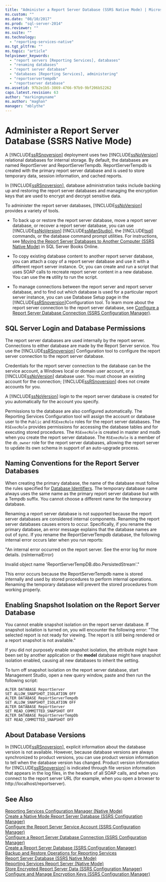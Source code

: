 ```yaml
---
title: "Administer a Report Server Database (SSRS Native Mode) | Microsoft Docs"
ms.custom: ""
ms.date: "08/10/2017"
ms.prod: "sql-server-2014"
ms.reviewer: ""
ms.suite: ""
ms.technology: 
  - "reporting-services-native"
ms.tgt_pltfrm: ""
ms.topic: "article"
helpviewer_keywords: 
  - "report servers [Reporting Services], databases"
  - "renaming databases"
  - "report server database"
  - "databases [Reporting Services], administering"
  - "reportservertempdb"
  - "reportserver database"
ms.assetid: 97b2e1b5-3869-4766-97b9-9bf206b52262
caps.latest.revision: 63
author: "markingmyname"
ms.author: "maghan"
manager: "mblythe"
---
```

# Administer a Report Server Database (SSRS Native Mode)
  A [!INCLUDE[ssRSnoversion](../../includes/ssrsnoversion-md.md)] deployment uses two [!INCLUDE[ssNoVersion](../../includes/ssnoversion-md.md)] relational databases for internal storage. By default, the databases are named ReportServer and ReportServerTempdb. ReportServerTempdb is created with the primary report server database and is used to store temporary data, session information, and cached reports.  
  
 In [!INCLUDE[ssRSnoversion](../../includes/ssrsnoversion-md.md)], database administration tasks include backing up and restoring the report server databases and managing the encryption keys that are used to encrypt and decrypt sensitive data.  
  
 To administer the report server databases, [!INCLUDE[ssNoVersion](../../includes/ssnoversion-md.md)] provides a variety of tools.  
  
-   To back up or restore the report server database, move a report server database, or recover a report server database, you can use [!INCLUDE[ssNoVersion](../../includes/ssnoversion-md.md)] [!INCLUDE[ssManStudio](../../includes/ssmanstudio-md.md)], the [!INCLUDE[tsql](../../includes/tsql-md.md)] commands, or the database command prompt utilities. For instructions, see [Moving the Report Server Databases to Another Computer &#40;SSRS Native Mode&#41;](moving-the-report-server-databases-to-another-computer-ssrs-native-mode.md) in SQL Server Books Online.  
  
-   To copy existing database content to another report server database, you can attach a copy of a report server database and use it with a different report server instance. Or, you can create and run a script that uses SOAP calls to recreate report server content in a new database. You can use the **rs** utility to run the script.  
  
-   To manage connections between the report server and report server database, and to find out which database is used for a particular report server instance, you can use Database Setup page in the [!INCLUDE[ssRSnoversion](../../includes/ssrsnoversion-md.md)]Configuration tool. To learn more about the report server connection to the report server database, see [Configure a Report Server Database Connection  &#40;SSRS Configuration Manager&#41;](../../sql-server/install/configure-a-report-server-database-connection-ssrs-configuration-manager.md).  
  
## SQL Server Login and Database Permissions  
 The report server databases are used internally by the report server. Connections to either database are made by the Report Server service. You use the [!INCLUDE[ssRSnoversion](../../includes/ssrsnoversion-md.md)] Configuration tool to configure the report server connection to the report server database.  
  
 Credentials for the report server connection to the database can be the service account, a Windows local or domain user account, or a [!INCLUDE[ssNoVersion](../../includes/ssnoversion-md.md)] database user. You must choose an existing account for the connection; [!INCLUDE[ssRSnoversion](../../includes/ssrsnoversion-md.md)] does not create accounts for you.  
  
 A [!INCLUDE[ssNoVersion](../../includes/ssnoversion-md.md)] login to the report server database is created for you automatically for the account you specify.  
  
 Permissions to the database are also configured automatically. The Reporting Services Configuration tool will assign the account or database user to the `Public` and `RSExecRole` roles for the report server databases. The `RSExecRole` provides permissions for accessing the database tables and for executing stored procedures. The `RSExecRole` is created in master and msdb when you create the report server database. The `RSExecRole` is a member of the `db_owner` role for the report server databases, allowing the report server to update its own schema in support of an auto-upgrade process.  
  
## Naming Conventions for the Report Server Databases  
 When creating the primary database, the name of the database must follow the rules specified for [Database Identifiers](../../relational-databases/databases/database-identifiers.md). The temporary database name always uses the same name as the primary report server database but with a Tempdb suffix. You cannot choose a different name for the temporary database.  
  
 Renaming a report server database is not supported because the report server databases are considered internal components. Renaming the report server databases causes errors to occur. Specifically, if you rename the primary database, an error message explains that the database names are out of sync. If you rename the ReportServerTempdb database, the following internal error occurs later when you run reports:  
  
 "An internal error occurred on the report server. See the error log for more details. (rsInternalError)  
  
 Invalid object name 'ReportServerTempDB.dbo.PersistedStream'."  
  
 This error occurs because the ReportServerTempdb name is stored internally and used by stored procedures to perform internal operations. Renaming the temporary database will prevent the stored procedures from working properly.  
  
## Enabling Snapshot Isolation on the Report Server Database  
 You cannot enable snapshot isolation on the report server database. If snapshot isolation is turned on, you will encounter the following error: "The selected report is not ready for viewing. The report is still being rendered or a report snapshot is not available."  
  
 If you did not purposely enable snapshot isolation, the attribute might have been set by another application or the **model** database might have snapshot isolation enabled, causing all new databases to inherit the setting.  
  
 To turn off snapshot isolation on the report server database, start Management Studio, open a new query window, paste and then run the following script:  
  
```  
ALTER DATABASE ReportServer  
SET ALLOW_SNAPSHOT_ISOLATION OFF  
ALTER DATABASE ReportServerTempdb  
SET ALLOW_SNAPSHOT_ISOLATION OFF  
ALTER DATABASE ReportServer  
SET READ_COMMITTED_SNAPSHOT OFF  
ALTER DATABASE ReportServerTempDb  
SET READ_COMMITTED_SNAPSHOT OFF  
```  
  
## About Database Versions  
 In [!INCLUDE[ssRSnoversion](../../includes/ssrsnoversion-md.md)], explicit information about the database version is not available. However, because database versions are always synchronized to product versions, you can use product version information to tell when the database version has changed. Product version information for [!INCLUDE[ssRSnoversion](../../includes/ssrsnoversion-md.md)] is indicated through file version information that appears in the log files, in the headers of all SOAP calls, and when you connect to the report server URL (for example, when you open a browser to http://localhost/reportserver).  
  
## See Also  
 [Reporting Services Configuration Manager &#40;Native Mode&#41;](../../sql-server/install/reporting-services-configuration-manager-native-mode.md)   
 [Create a Native Mode Report Server Database  &#40;SSRS Configuration Manager&#41;](../install-windows/ssrs-report-server-create-a-native-mode-report-server-database.md)   
 [Configure the Report Server Service Account &#40;SSRS Configuration Manager&#41;](../install-windows/configure-the-report-server-service-account-ssrs-configuration-manager.md)   
 [Configure a Report Server Database Connection  &#40;SSRS Configuration Manager&#41;](../../sql-server/install/configure-a-report-server-database-connection-ssrs-configuration-manager.md)   
 [Create a Report Server Database  &#40;SSRS Configuration Manager&#41;](../../sql-server/install/create-a-report-server-database-ssrs-configuration-manager.md)   
 [Backup and Restore Operations for Reporting Services](../install-windows/backup-and-restore-operations-for-reporting-services.md)   
 [Report Server Database &#40;SSRS Native Mode&#41;](report-server-database-ssrs-native-mode.md)   
 [Reporting Services Report Server &#40;Native Mode&#41;](reporting-services-report-server-native-mode.md)   
 [Store Encrypted Report Server Data &#40;SSRS Configuration Manager&#41;](../install-windows/ssrs-encryption-keys-store-encrypted-report-server-data.md)   
 [Configure and Manage Encryption Keys &#40;SSRS Configuration Manager&#41;](../install-windows/ssrs-encryption-keys-manage-encryption-keys.md)  
  
  